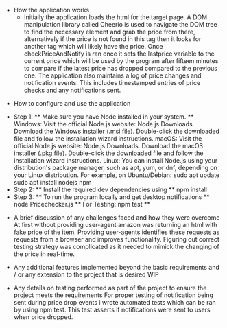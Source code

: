 - How the application works
  - Initially the application loads the html for the target page. A DOM manipulation library called Cheerio is used to navigate the DOM tree to find the necessary element and grab the price from there, alternatively if the price is not found in this tag then it looks for another tag which will likely have the price. Once checkPriceAndNotify is ran once it sets the lastprice variable to the current price which will be used by the program after fifteen minutes to compare if the latest price has dropped compared to the previous one. The application also maintains a log of price changes and notification events. This includes timestamped entries of price checks and any notifications sent.

* How to configure and use the application

- Step 1: ** Make sure you have Node installed in your system. **
  Windows:
  Visit the official Node.js website: Node.js Downloads.
  Download the Windows installer (.msi file).
  Double-click the downloaded file and follow the installation wizard instructions.
  macOS:
  Visit the official Node.js website: Node.js Downloads.
  Download the macOS installer (.pkg file).
  Double-click the downloaded file and follow the installation wizard instructions.
  Linux:
  You can install Node.js using your distribution's package manager, such as apt, yum, or dnf, depending on your Linux distribution. For example, on Ubuntu/Debian:
  sudo apt update
  sudo apt install nodejs npm
- Step 2: ** Install the required dev dependencies using **
  npm install
- Step 3: ** To run the program locally and get desktop notifications **
  node Pricechecker.js
  ** For Testing: npm test **

* A brief discussion of any challenges faced and how they were overcome
  At first without providing user-agent amazon was returning an html with fake price of the item. Providing user-agents identifies these requests as requests from a browser and improves functionality. Figuring out correct testing strategy was complicated as it needed to mimick the changing of the price in real-time.

* Any additional features implemented beyond the basic requirements and / or any extension to the project that is desired
  WIP

* Any details on testing performed as part of the project to ensure the project meets the requirements
  For proper testing of notification being sent during price drop events i wrote automated tests which can be ran by using npm test. This test asserts if notifications were sent to users when price dropped.
